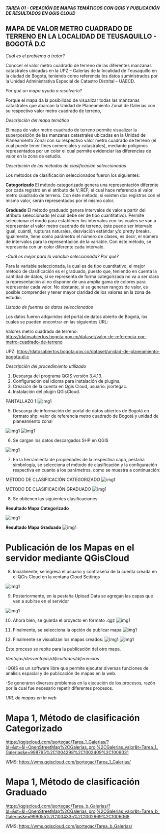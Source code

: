##### TAREA 01 - CREACIÓN DE MAPAS TEMÁTICOS CON QGIS Y PUBLICACIÓN DE RESULTADOS EN QGIS CLOUD

## MAPA DE VALOR METRO CUADRADO DE TERRENO EN LA LOCALIDAD DE TEUSAQUILLO - BOGOTÁ D.C

*Cuál es el problema a tratar?*

Conocer el valor metro cuadrado de terreno de las diferentes manzanas catastrales ubicadas en la UPZ – Galerías de la localidad de Teusaquillo en la ciudad de Bogotá, teniendo como referencia los datos suministrados por la Unidad Administrativa Especial de Catastro Distrital – UAECD. 

*Por qué un mapa ayuda a resolverlo?*

Porque el mapa da la posibilidad de visualizar todas las manzanas catastrales que abarcan la Unidad de Planeamiento Zonal de Galerías con su respectivo valor metro cuadrado de terreno,  

*Descripción del mapa temático*

El mapa de valor metro cuadrado de terreno permite visualizar la superposición de las manzanas catastrales ubicadas en la Unidad de Planeamiento Zonal con su respectivo valor metro cuadrado de terreno  (el cual puede tener fines comerciales y catastrales), mediante polígonos representados por un color el cual permite evidenciar las diferencias de valor en la zona de estudio.

*Descripción de los métodos de clasificación seleccionados*

Los métodos de clasificación seleccionados fueron los siguientes:

**Categorizado**
El método categorizado genera una representación diferente por cada registro en el atributo de V_REF, el cual hace referencia al valor metro cuadrado de terreno. Con éste método, si existen dos registros con el mismo valor, serán representados por el mismo color.

**Graduado**
El método graduado genera intervalos de valor a partir del atributo seleccionado (el cual debe ser de tipo cuantitativo). Permite seleccionar el modo para establecer los intervalos con los cuales se van a representar el valor metro cuadrado de terreno, éste puede ser intervalo igual, cuantil, rupturas naturales, desviación estándar y/o pretty breaks. Igualmente, tiene como parámetro el número de clases, es decir, el número de intervalos para la representación de la variable. Con éste método, se representa con un color diferente cada intervalo. 

*-Cuál es mejor para la variable seleccionada? Por qué?*

Para la variable seleccionada, la cual es de tipo cuantitativo, el mejor método de clasificación es el graduado, puesto que, teniendo en cuenta la cantidad de datos, si se representa de forma categorizada no va a ser clara la representación al no disponer de una amplia gama de colores para representar cada valor. No obstante, si se generan rangos de valor, es posible comprender y tener mayor claridad de los valores en la zona de estudio. 

*Listado de fuentes de datos seleccionados*

Los datos fueron adquiridos del portal de datos abierto de Bogotá, los cuales se pueden encontrar en las siguientes URL:

Valores metro cuadrado de terreno:
https://datosabiertos.bogota.gov.co/dataset/valor-de-referencia-por-metro-cuadrado-de-terreno

UPZ:
https://datosabiertos.bogota.gov.co/dataset/unidad-de-planeamiento-bogota-d-c

*Descripción del procedimiento utilizado*

1.	Descarga del programa QGIS versión 3.4.13.
2.	Configuración del idioma para instalación de plugins.
3.	Creación de la cuenta en Qgis Cloud, usuario: jsortegac.
4.	Instalación del plugin QGisCloud.

PANTALLAZO 1
![img1](imagen/PANTALLAZO1.JPG)

5.	Descarga de información del portal de datos abiertos de Bogotá en formato shp: valor de referencia metro cuadrado de Bogotá y unidad de planeamiento zonal

![img1](imagen/PANTALLAZO2.JPG)
![img1](imagen/PANTALLAZO3.JPG)

6.	Se cargan los datos descargados SHP en QGIS

![img1](imagen/PANTALLAZO4.JPG)

7.	En la herramienta de propiedades de la respectiva capa, pestaña simbología, se selecciona el método de clasificación y la configuración respectiva en cuanto a los parámetros, como se muestra a continuación: 

MÉTODO DE CLASIFICACIÓN CATEGORIZADO
![img1](imagen/PANTALLAZO5.JPG)

MÉTODO DE CLASIFICACIÓN GRADUADO 
![img1](imagen/PANTALLAZO11.JPG)

8. Se obtienen las siguientes clasificaciones:

**Resultado Mapa Categorizado**

![img1](imagen/PANTALLAZO6.JPG)

**Resultado Mapa Graduado**
![img1](imagen/PANTALLAZO12.JPG)


# Publicación de los Mapas en el servidor mediante QGisCloud

8. Inicialmente, se ingresa el usuario y contraseña de la cuenta creada en el QGis Cloud en la ventana Cloud Settings

![img1](imagen/PANTALLAZO7.JPG)


9. Posteriormente, en la pestaña Upload Data se agregan las capas que van a subirse en el servidor

![img1](imagen/PANTALLAZO8.JPG)


10. Ahora bien, se guarda el proyecto en formato .qgz
![img1](imagen/PANTALLAZO9.JPG)


11. Finalmente, se selecciona la opción de publicar mapa
![img1](imagen/PANTALLAZO10.JPG)

12. Finalmente se visualizan los mapas creados:
![img1](imagen/PANTALLAZO13.JPG)
![img1](imagen/PANTALLAZO14.JPG)


Éste proceso se repite para la publicación del otro mapa.

*Ventajas/desventajas/dificultades/diferencias*

-QGIS es un software libre que permite ejecutar diversas funciones de análisis espacial y de publicación de mapas en la web.

-Se generaron diversos problemas en la ejecución de los procesos, razón por la cual fue necesario repetir diferentes procesos.

*URL de mapas en la web*

# Mapa 1, Método de clasificación Categorizado
https://qgiscloud.com/jsortegac/Tarea_1_Galerias/?bl=&st=&l=OpenStreetMap%2CGalerias_proj%2CGalerias_valor&t=Tarea_1_Galerias&e=998795%2C1004298%2C1002409%2C1006031

WMS: 
https://wms.qgiscloud.com/jsortegac/Tarea_1_Galerias/

# Mapa 1, Método de clasificación Graduado
https://qgiscloud.com/jsortegac/Tarea_b_Galerias/?bl=&st=&l=OpenStreetMap%2CGalerias_proj%2CGalerias_valor&t=Tarea_b_Galerias&e=999055%2C1004335%2C1002669%2C1006068

WMS: 
https://wms.qgiscloud.com/jsortegac/Tarea_b_Galerias/

